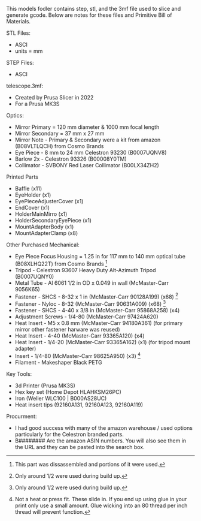 This models fodler contains step, stl, and the 3mf file used to slice and generate gcode. Below are notes for these files and Primitive Bill of Materials. 

STL Files:
- ASCI
- units = mm

STEP Files:
- ASCI

telescope.3mf:
- Created by Prusa Slicer in 2022
- For a Prusa MK3S

Optics:
- Mirror Primary = 120 mm diameter & 1000 mm focal length
- Mirror Secondary =  37 mm x 27 mm
- Mirror Note - Primary & Secondary were a kit from amazon (B08VLTLQCH) from Cosmo Brands
- Eye Piece - 8 mm to 24 mm Celestron 93230 (B0007UQNV8)
- Barlow 2x - Celestron 93326 (B00008Y0TM)
- Collimator - SVBONY Red Laser Collimator (B00LX34ZH2) 

Printed Parts
- Baffle  (x11)
- EyeHolder (x1)
- EyePieceAdjusterCover (x1)
- EndCover (x1)
- HolderMainMirro (x1)
- HolderSecondaryEyePiece (x1)
- MountAdapterBody (x1)
- MountAdapterClamp (x8)

Other Purchased Mechanical:
- Eye Piece Focus Housing = 1.25 in for 117 mm to 140 mm optical tube (B08XLHQ22T) from Cosmo Brands [^1]
- Tripod - Celestron 93607 Heavy Duty Alt-Azimuth Tripod (B0007UQNY0)
- Metal Tube - Al 6061 1/2 in OD x 0.049 in wall (McMaster-Carr 9056K65)
- Fastener - SHCS - 8-32 x 1 in (McMaster-Carr 90128A199) (x68) [^2]
- Fastener - Nyloc - 8-32 (McMaster-Carr 90631A009) (x68) [^2]
- Fastener - SHCS - 4-40 x 3/8 in (McMaster-Carr 95868A258) (x4)
- Adjustment Screws - 1/4-80 (McMaster-Carr 97424A620)
- Heat Insert - M5 x 0.8 mm (McMaster-Carr 94180A361) (for primary mirror other fastener harware was reused)
- Heat Insert - 4-40 (McMaster-Carr 93365A120) (x4)
- Heat Insert - 1/4-20 (McMaster-Carr 93365A162) (x1) (for tripod mount adapter)
- Insert  - 1/4-80 (McMaster-Carr 98625A950) (x3) [^3]
- Filament - Makeshaper Black PETG

Key Tools:
- 3d Printer (Prusa MK3S)
- Hex key set (Home Depot HLAHKSM26PC)
- Iron (Weller WLC100 | B000AS28UC)
- Heat insert tips (92160A131,	92160A123, 92160A119)

Procurment:
- I had good success with many of the amazon warehouse / used options particularly for the Celestron branded parts. 
- B######## Are the amazon ASIN numbers. You will also see them in the URL and they can be pasted into the search box.

[^1]: This part was dissassembled and portions of it were used.
[^2]: Only around 1/2 were used during build up.
[^3]: Not a heat or press fit. These slide in. If you end up using glue in your print only use a small amount. Glue wicking into an 80 thread per inch thread will prevent function. 
